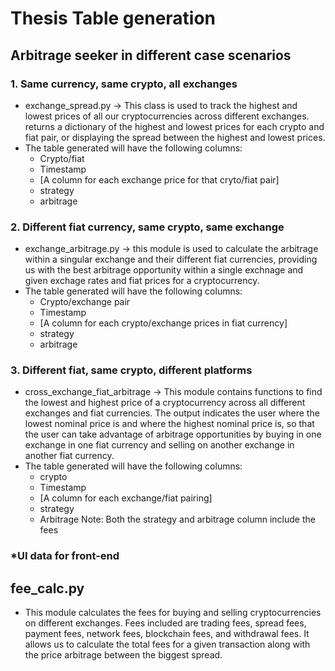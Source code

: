 # Thesis Table generation

## Arbitrage seeker in different case scenarios

### 1. Same currency, same crypto, all exchanges
- exchange_spread.py -> This class is used to track the highest and lowest prices of all our cryptocurrencies across different exchanges.
returns a dictionary of the highest and lowest prices for each crypto and fiat pair, or displaying
the spread between the highest and lowest prices.
- The table generated will have the following columns:
    - Crypto/fiat
    - Timestamp
    - [A column for each exchange price for that cryto/fiat pair]
    - strategy
    - arbitrage


### 2. Different fiat currency, same crypto, same exchange
- exchange_arbitrage.py -> this module is used to calculate the arbitrage within a singular exchange and their different fiat currencies, providing us
with the best arbitrage opportunity within a single exchnage and given exchage rates and fiat prices for a cryptocurrency.
- The table generated will have the following columns:
    - Crypto/exchange pair
    - Timestamp
    - [A column for each crypto/exchange prices in fiat currency]
    - strategy
    - arbitrage


### 3. Different fiat, same crypto, different platforms
- cross_exchange_fiat_arbitrage -> This module contains functions to find the lowest and highest price of a cryptocurrency across all different exchanges and fiat currencies.
The output indicates the user where the lowest nominal price is and where the highest nominal price is, so
that the user can take advantage of arbitrage opportunities by buying in one exchange in one fiat currency and selling
on another exchange in another fiat currency.
- The table generated will have the following columns:
    - crypto
    - Timestamp	
    - [A column for each exchange/fiat pairing]	 
    - strategy	
    - Arbitrage 
Note: Both the strategy and arbitrage column include the fees


### *UI data for front-end



## fee_calc.py
- This module calculates the fees for buying and selling cryptocurrencies on different exchanges.
Fees included are trading fees, spread fees, payment fees, network fees, blockchain fees, and withdrawal fees.
It allows us to calculate the total fees for a given transaction along with the price arbitrage between the biggest spread.

